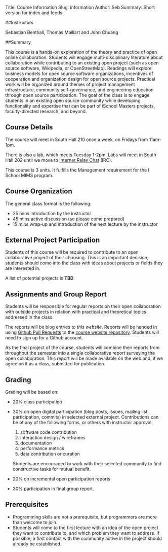 Title: Course Information
Slug: information
Author: Seb
Summary: Short version for index and feeds


##Instructors

Sebastian Benthall, Thomas Maillart and John Chuang

##Summary

This course is a hands-on exploration of the theory and practice of open online collaboration. Students will engage multi-disciplinary literature about collaboration while contributing to an existing open project (such as open source software, Wikipedia, or OpenStreetMap). Readings will explore business models for open source software organizations, incentives of cooperation and organization design for open source projects.  Practical work will be organized around themes of project management infrastructure, community self-governance, and engineering education through open source participation.  The goal of the class is to engage students in an existing open source community while developing functionality and expertise that can be part of iSchool Masters projects, faculty-directed research, and beyond.


## Course Details

The course will meet in South Hall 210 once a week, on Fridays from 11am-1pm.

There is also a lab, which meets Tuesday 1-2pm.  Labs will meet in South Hall 202 until we move to [Internet Relay Chat](http://en.wikipedia.org/wiki/Internet_Relay_Chat) (IRC).

This course is 3 units. It fulfills the Management requirement for the I School MIMS program.

## Course Organization

The general class format is the following:
* 25 mins introduction by the instructor
* 45 mins active discussion (so please come prepared)
* 15 mins wrap-up and introduction of the next lecture by the instructor


## External Project Participation

Students of this course will be required to contribute to an open collaborative project of their choosing.  This is an important decision; students should come into the class with ideas about projects or fields they are interested in.

A list of potential projects is **TBD**.

## Assignments and Group Report

Students will be responsible for regular reports on their open collaboration
with outside projects in relation with practical and theoretical topics addressed in the class.

The reports will be blog entries *to this website*.
Reports will be handed in using [Github Pull Requests](https://help.github.com/articles/using-pull-requests) to the [course website repository](https://github.com/sbenthall/i290m-ocpp-site).
Students will need to sign up for a Github account.

As the final project of the course, students will combine their reports from
throughout the semester into a single collaborative report surveying the
open collaboration.  This report will be made available on the web and,
if we agree on it as a class, submitted for publication.

## Grading
Grading will be based on:

*   20% class participation
*   30% on open digital participation (blog posts, issues, mailing list participation, commits) in selected external project. Contributions can be of any of the following forms, or others with instructor approval:
    1. software code contribution
    2. interaction design / wireframes
    2. documentation 
    3. performance metrics
    5. data contribution or curation

    Students are encouraged to work with their selected community to find constructive tasks for mutual benefit.

* 20% on incremental open participation reports
* 30% participation in final group report.

## Prerequisites
- Programming skills are not a prerequisite, but programmers are more than welcome to join.
- Students will come to the first lecture with an idea of the open project they want to contribute to, and which problem they want to address. If possible, a first contact with the community active in the project should already be established.

